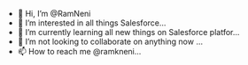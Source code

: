 - 👋 Hi, I’m @RamNeni
- 👀 I’m interested in all things Salesforce...
- 🌱 I’m currently learning all new things on Salesforce platfor...
- 💞️ I’m not looking to collaborate on anything now ...
- 📫 How to reach me @ramkneni...

<!---
RamNeni/RamNeni is a ✨ special ✨ repository because its `README.md` (this file) appears on your GitHub profile.
You can click the Preview link to take a look at your changes.
--->
